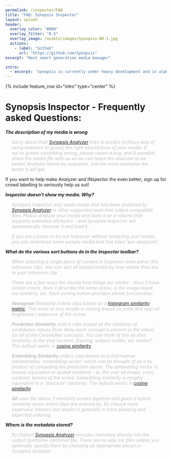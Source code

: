 ```yaml
---
permalink: /inspector/FAQ
title: "FAQ: Synopsis Inspector"
layout: splash
header:
  overlay_color: "#000"
  overlay_filter: "0.5"
  overlay_image: /assets/images/Synopsis-BR-1.jpg
  actions:
    - label: "Github"
      url: "https://github.com/Synopsis"
excerpt: "Next smart generation media manager"

intro: 
  - excerpt: 'Synopsis is currently under heavy development and in alpha phase. Want to know more - [join our slack channel](https://join.slack.com/t/synopsis-discuss/shared_invite/enQtODIzNjg5MzA1MDYwLTg4OGM5ZGMzZTQ3OTBjYTQzZDMyNDY0ZWM3NzFkN2YxZTE5NWI5NWQyMmZjMGE1OGYyZmExMWFlZWVkMDE4ZWQ) for info'
---
```


<style>
.answer {
	padding-left:20px;
	padding-right:20px;
	color:#bfbfbf;
	font-style: italic;
}

</style>

{% include feature_row id="intro" type="center" %}

# Synopsis Inspector - Frequently asked Questions: 

***The description of my media is wrong***
<p class="answer">
Sorry about that! <a href="https://synopsis.video/analyzer/">Synopsis Analyzer</a> tries to predict (a fancy way of using statistics to guess) the right descriptions of your media. If we've gotten something wrong, please report a bug, and if possible, share the media file with us so we can teach the analyzer to be better! Analyzer learns by examples, and the more examples the better it will get.

If you want to help make Analyzer and INspector the even better, sign up for crowd labelling to seriously help us out!
</p>

***Inspector doesn't show my media. Why?***

<p class="answer">
Synopsis Inspector only loads media that has been analyzed by <a href="https://synopsis.video/analyzer/">Synopsis Analyzer</a> or other supported tools that output compatible files. Please analyze your media and store it on a volume that supports extended attributes - and Synopsis Inspector will automatically discover it and load it.
</p>

<p class="answer">
If you are curious to try out Inspector without analyzing your media, you can download some sample media that has been 'pre-analyzed'.
</p>

***What do the various sort buttons do in the Inspector toolbar?***

<p class="answer">
When selecting a single piece of content in Inspector main panel (the reference clip), one can sort all loaded media by how similar they are to your reference clip. 
</p>

<p class="answer">
There are a few ways the decide how things are similar - does it have similar colors, does it describe the same scene, is the image layed out similarly, etc. Each sorting button provides similar funcionality:
</p>

<p class="answer">
<b>Histogram</b> Similarity orders clips based on a <a href="https://en.wikipedia.org/wiki/Bhattacharyya_distance">histogram similarity metric</a>. This more or less results in sorting based on color and over all brightness / expsoure of the scene.
</p>


<p class="answer">
<b>Prediction Similarity</b> orders clips based on the similarity of confidence values (how likely each concept is present in the video) for all of the CinemaNet concepts. You can think of this as shot similarity. Is the shot location, framing, subject matter, etc similar? The default metric is <a href="https://en.wikipedia.org/wiki/Cosine_similarity">cosine similarity</a>.
</p>

<p class="answer">
<b>Embedding Similarity</b> orders clips based on a (not human interpretable) 'embedding vector' which can be thought of as a by product of computing the prediction above. The embedding vector is loosely equivalent to spatial similarity - ie, the over all shape, color, contrast, texture of the scene. Embedding similarity is roughly equivalent to a 'structure' similarity. The default metric is <a href="https://en.wikipedia.org/wiki/Cosine_similarity">cosine similarity</a>.
</p>

<p class="answer">
<b>All</b> uses the above 3 similarity scores together and gives a hybrid similarity score which clips are ordered by. Its a touch more expensive (slower) but results in generally a more pleasing and expected ordering.
</p>

***Where is the metadata stored?***

<p class="answer">
By Default <a href="https://synopsis.video/analyzer/">Synopsis Analyzer</a> encodes metadata directly into the output Quicktime container file. There are no side car files unless you optionally specify them by choosing an appropriate preset in Synopsis Analyzer.
</p>


